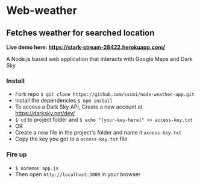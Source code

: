 # Web-weather
## Fetches weather for searched location
**Live demo here: https://stark-stream-28422.herokuapp.com/**

A Node.js based web application that interacts with Google Maps and Dark Sky

### Install
* Fork repo `$ git clone https://github.com/sssmi/node-weather-app.git`
* Install the dependencies `$ npm install`
* To access a Dark Sky API, Create a new account at https://darksky.net/dev/
* `$ cd` to project folder and `$ echo "[your-key-here]" >> access-key.txt`
* OR
* Create a new file in the project's folder and name it `access-key.txt`
* Copy the key you got to a `access-key.txt` file

### Fire up
* ```$ nodemon app.js```
* Then open `http://localhost:3000` in your browser